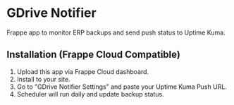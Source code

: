 # GDrive Notifier

Frappe app to monitor ERP backups and send push status to Uptime Kuma.

## Installation (Frappe Cloud Compatible)

1. Upload this app via Frappe Cloud dashboard.
2. Install to your site.
3. Go to "GDrive Notifier Settings" and paste your Uptime Kuma Push URL.
4. Scheduler will run daily and update backup status.
